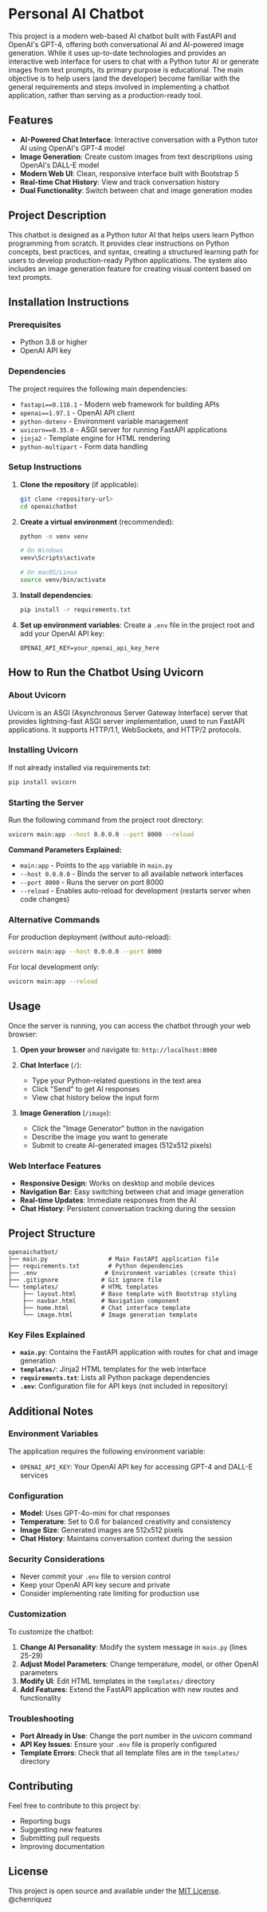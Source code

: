 # Personal AI Chatbot

This project is a modern web-based AI chatbot built with FastAPI and OpenAI's GPT-4, offering both conversational AI and AI-powered image generation. While it uses up-to-date technologies and provides an interactive web interface for users to chat with a Python tutor AI or generate images from text prompts, its primary purpose is educational. The main objective is to help users (and the developer) become familiar with the general requirements and steps involved in implementing a chatbot application, rather than serving as a production-ready tool.

## Features

- **AI-Powered Chat Interface**: Interactive conversation with a Python tutor AI using OpenAI's GPT-4 model
- **Image Generation**: Create custom images from text descriptions using OpenAI's DALL-E model
- **Modern Web UI**: Clean, responsive interface built with Bootstrap 5
- **Real-time Chat History**: View and track conversation history
- **Dual Functionality**: Switch between chat and image generation modes

## Project Description

This chatbot is designed as a Python tutor AI that helps users learn Python programming from scratch. It provides clear instructions on Python concepts, best practices, and syntax, creating a structured learning path for users to develop production-ready Python applications. The system also includes an image generation feature for creating visual content based on text prompts.

## Installation Instructions

### Prerequisites

- Python 3.8 or higher
- OpenAI API key

### Dependencies

The project requires the following main dependencies:
- `fastapi==0.116.1` - Modern web framework for building APIs
- `openai==1.97.1` - OpenAI API client
- `python-dotenv` - Environment variable management
- `uvicorn==0.35.0` - ASGI server for running FastAPI applications
- `jinja2` - Template engine for HTML rendering
- `python-multipart` - Form data handling

### Setup Instructions

1. **Clone the repository** (if applicable):
   ```bash
   git clone <repository-url>
   cd openaichatbot
   ```

2. **Create a virtual environment** (recommended):
   ```bash
   python -m venv venv
   
   # On Windows
   venv\Scripts\activate
   
   # On macOS/Linux
   source venv/bin/activate
   ```

3. **Install dependencies**:
   ```bash
   pip install -r requirements.txt
   ```

4. **Set up environment variables**:
   Create a `.env` file in the project root and add your OpenAI API key:
   ```
   OPENAI_API_KEY=your_openai_api_key_here
   ```

## How to Run the Chatbot Using Uvicorn

### About Uvicorn

Uvicorn is an ASGI (Asynchronous Server Gateway Interface) server that provides lightning-fast ASGI server implementation, used to run FastAPI applications. It supports HTTP/1.1, WebSockets, and HTTP/2 protocols.

### Installing Uvicorn

If not already installed via requirements.txt:
```bash
pip install uvicorn
```

### Starting the Server

Run the following command from the project root directory:

```bash
uvicorn main:app --host 0.0.0.0 --port 8000 --reload
```

**Command Parameters Explained:**
- `main:app` - Points to the `app` variable in `main.py`
- `--host 0.0.0.0` - Binds the server to all available network interfaces
- `--port 8000` - Runs the server on port 8000
- `--reload` - Enables auto-reload for development (restarts server when code changes)

### Alternative Commands

For production deployment (without auto-reload):
```bash
uvicorn main:app --host 0.0.0.0 --port 8000
```

For local development only:
```bash
uvicorn main:app --reload
```

## Usage

Once the server is running, you can access the chatbot through your web browser:

1. **Open your browser** and navigate to: `http://localhost:8000`

2. **Chat Interface** (`/`):
   - Type your Python-related questions in the text area
   - Click "Send" to get AI responses
   - View chat history below the input form

3. **Image Generation** (`/image`):
   - Click the "Image Generator" button in the navigation
   - Describe the image you want to generate
   - Submit to create AI-generated images (512x512 pixels)

### Web Interface Features

- **Responsive Design**: Works on desktop and mobile devices
- **Navigation Bar**: Easy switching between chat and image generation
- **Real-time Updates**: Immediate responses from the AI
- **Chat History**: Persistent conversation tracking during the session

## Project Structure

```
openaichatbot/
├── main.py                 # Main FastAPI application file
├── requirements.txt        # Python dependencies
├── .env                   # Environment variables (create this)
├── .gitignore            # Git ignore file
└── templates/            # HTML templates
    ├── layout.html       # Base template with Bootstrap styling
    ├── navbar.html       # Navigation component
    ├── home.html         # Chat interface template
    └── image.html        # Image generation template
```

### Key Files Explained

- **`main.py`**: Contains the FastAPI application with routes for chat and image generation
- **`templates/`**: Jinja2 HTML templates for the web interface
- **`requirements.txt`**: Lists all Python package dependencies
- **`.env`**: Configuration file for API keys (not included in repository)

## Additional Notes

### Environment Variables

The application requires the following environment variable:
- `OPENAI_API_KEY`: Your OpenAI API key for accessing GPT-4 and DALL-E services

### Configuration

- **Model**: Uses GPT-4o-mini for chat responses
- **Temperature**: Set to 0.6 for balanced creativity and consistency
- **Image Size**: Generated images are 512x512 pixels
- **Chat History**: Maintains conversation context during the session

### Security Considerations

- Never commit your `.env` file to version control
- Keep your OpenAI API key secure and private
- Consider implementing rate limiting for production use

### Customization

To customize the chatbot:

1. **Change AI Personality**: Modify the system message in `main.py` (lines 25-29)
2. **Adjust Model Parameters**: Change temperature, model, or other OpenAI parameters
3. **Modify UI**: Edit HTML templates in the `templates/` directory
4. **Add Features**: Extend the FastAPI application with new routes and functionality

### Troubleshooting

- **Port Already in Use**: Change the port number in the uvicorn command
- **API Key Issues**: Ensure your `.env` file is properly configured
- **Template Errors**: Check that all template files are in the `templates/` directory

## Contributing

Feel free to contribute to this project by:
- Reporting bugs
- Suggesting new features
- Submitting pull requests
- Improving documentation

## License

This project is open source and available under the [MIT License](LICENSE).
@chenriquez
